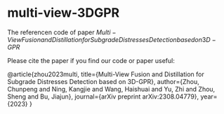 # multi-view-3DGPR
The referencen code of paper $Multi-View Fusion and Distillation for Subgrade Distresses Detection based on 3D-GPR$

Please cite the paper if you find our code or paper useful:

@article{zhou2023multi,
  title={Multi-View Fusion and Distillation for Subgrade Distresses Detection based on 3D-GPR},
  author={Zhou, Chunpeng and Ning, Kangjie and Wang, Haishuai and Yu, Zhi and Zhou, Sheng and Bu, Jiajun},
  journal={arXiv preprint arXiv:2308.04779},
  year={2023}
}
